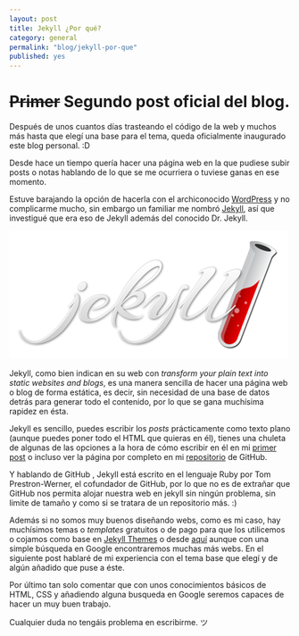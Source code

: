 ```yaml
---
layout: post
title: Jekyll ¿Por qué?
category: general
permalink: "blog/jekyll-por-que"
published: yes
---
```


# ~~Primer~~ Segundo post oficial del blog.

Después de unos cuantos días trasteando el código de la web y muchos más hasta que elegí una base para el tema, queda oficialmente inaugurado este blog personal. :D

Desde hace un tiempo quería hacer una página web en la que pudiese subir posts o notas hablando de lo que se me ocurriera o tuviese ganas en ese momento.

Estuve barajando la opción de hacerla con el archiconocido [WordPress](https://es.wordpress.com/ "WordPress") y no complicarme mucho, sin embargo un familiar me nombró [Jekyll](https://jekyllrb.com/ "Jekyll"),
así que investigué que era eso de Jekyll además del conocido Dr. Jekyll.

![jekyll](/assets/img/jekyll/jekyll_logo.png)

Jekyll, como bien indican en su web con *transform your plain text into static websites and blogs*, es una manera sencilla de hacer una página web o blog de forma estática, es decir, sin necesidad
de una base de datos detrás para generar todo el contenido, por lo que se gana muchísima rapidez en ésta.

Jekyll es sencillo, puedes escribir los *posts* prácticamente como texto plano (aunque puedes poner todo el HTML que quieras en él), tienes una chuleta de algunas de las opciones a la hora de cómo
escribir en él en mi [primer post](/blog/hola-mundo "¡Hola mundo!") o incluso ver la página por completo en mi [repositorio](https://github.com/owniz/owniz.github.io "GitHub") de GitHub.

Y hablando de GitHub <i class="fa fa-github-alt" aria-hidden="true"></i>, Jekyll está escrito en el lenguaje Ruby por Tom Prestron-Werner, el cofundador de GitHub, por lo que no es de extrañar que GitHub nos permita alojar nuestra web en jekyll sin ningún problema, sin limite de tamaño y como si se tratara de un repositorio más. :)

Además si no somos muy buenos diseñando webs, como es mi caso, hay muchísimos temas o *templates* gratuitos o de pago para que los utilicemos o cojamos como base en [Jekyll Themes](http://jekyllthemes.org/ "Jekyll Themes") o
desde [aquí](https://github.com/jekyll/jekyll/wiki/themes "GitHub") aunque con una simple búsqueda en Google encontraremos muchas más webs. En el siguiente post hablaré de mi experiencia con el tema base que elegí y
de algún añadido que puse a éste.

Por último tan solo comentar que con unos conocimientos básicos de HTML, CSS y añadiendo alguna busqueda en Google seremos capaces de hacer un muy buen trabajo.

Cualquier duda no tengáis problema en escribirme. ツ
